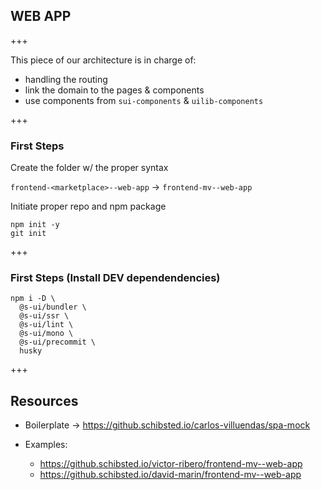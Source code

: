 
## WEB APP

+++

This piece of our architecture is in charge of:
- handling the routing
- link the domain to the pages & components
- use components from `sui-components` & `uilib-components`

+++

### First Steps

Create the folder w/ the proper syntax

`frontend-<marketplace>--web-app` → `frontend-mv--web-app`

Initiate proper repo and npm package

```
npm init -y
git init
```

+++

### First Steps (Install DEV dependendencies)

```
npm i -D \
  @s-ui/bundler \
  @s-ui/ssr \
  @s-ui/lint \
  @s-ui/mono \
  @s-ui/precommit \
  husky
```

+++

## Resources

- Boilerplate → https://github.schibsted.io/carlos-villuendas/spa-mock

- Examples:
  - https://github.schibsted.io/victor-ribero/frontend-mv--web-app
  - https://github.schibsted.io/david-marin/frontend-mv--web-app
